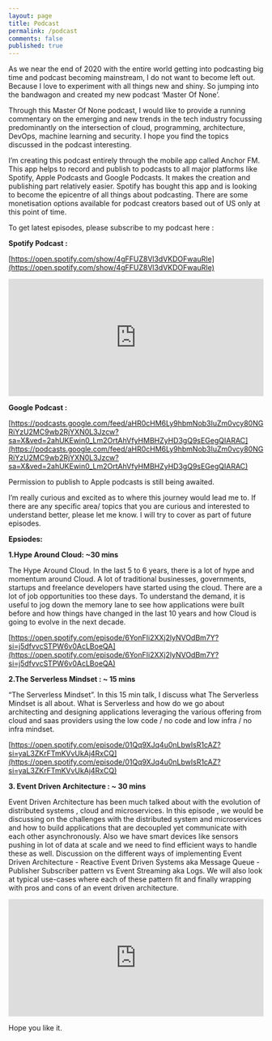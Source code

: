```yaml
---
layout: page
title: Podcast
permalink: /podcast
comments: false
published: true
---
```

As we near the end of 2020 with the entire world getting into podcasting big time and podcast becoming mainstream, I do not want to become left out. Because I love to experiment with all things new and shiny. So jumping into the bandwagon and created my new podcast ‘Master Of None’.

Through this Master Of None podcast, I would like to provide a running commentary on the emerging and new trends in the tech industry focussing predominantly on the intersection of cloud, programming, architecture, DevOps, machine learning and security. I hope you find the topics discussed in the podcast interesting.

I’m creating this podcast entirely through the mobile app called Anchor FM. This app helps to record and publish to podcasts to all major platforms like Spotify, Apple Podcasts and Google Podcasts. It makes the creation and publishing part relatively easier. Spotify has bought this app and is looking to become the epicentre of all things about podcasting. There are some monetisation options available for podcast creators based out of US only at this point of time.


To get latest episodes, please subscribe to my podcast here :

**Spotify Podcast :**

[https://open.spotify.com/show/4gFFUZ8Vl3dVKDOFwauRIe](https://open.spotify.com/show/4gFFUZ8Vl3dVKDOFwauRIe)

<iframe src="https://open.spotify.com/embed-podcast/show/4gFFUZ8Vl3dVKDOFwauRIe" width="100%" height="232" frameborder="0" allowtransparency="true" allow="encrypted-media"></iframe>

**Google Podcast :**

[https://podcasts.google.com/feed/aHR0cHM6Ly9hbmNob3IuZm0vcy80NGRiYzU2MC9wb2RjYXN0L3Jzcw?sa=X&ved=2ahUKEwin0_Lm2OrtAhVfyHMBHZyHD3gQ9sEGegQIARAC](https://podcasts.google.com/feed/aHR0cHM6Ly9hbmNob3IuZm0vcy80NGRiYzU2MC9wb2RjYXN0L3Jzcw?sa=X&ved=2ahUKEwin0_Lm2OrtAhVfyHMBHZyHD3gQ9sEGegQIARAC)

Permission to publish to Apple podcasts is still being awaited.

I’m really curious and excited as to where this journey would lead me to. If there are any specific area/ topics that you are curious and interested to understand better, please let me know. I will try to cover as part of future episodes.

**Epsiodes:** 

**1.Hype Around Cloud: ~30 mins**

The Hype Around Cloud. In the last 5 to 6 years, there is a lot of hype and momentum around Cloud. A lot of traditional businesses, governments, startups and freelance developers have started using the cloud. There are a lot of job opportunities too these days. To understand the demand, it is useful to jog down the memory lane to see how applications were built before and how things have changed in the last 10 years and how Cloud is going to evolve in the next decade.

[https://open.spotify.com/episode/6YonFIi2XXj2lyNVOdBm7Y?si=j5dfvvcSTPW6v0AcLBoeQA](https://open.spotify.com/episode/6YonFIi2XXj2lyNVOdBm7Y?si=j5dfvvcSTPW6v0AcLBoeQA)

**2.The Serverless Mindset : ~ 15 mins** 

“The Serverless Mindset”. In this 15 min talk, I discuss what The Serverless Mindset is all about. What is Serverless and how do we go about architecting and designing applications leveraging the various offering from cloud and saas providers using the low code / no code and low infra / no infra mindset.

[https://open.spotify.com/episode/01Qq9XJq4u0nLbwIsR1cAZ?si=yaL3ZKrFTmKVvUkAj4RxCQ](https://open.spotify.com/episode/01Qq9XJq4u0nLbwIsR1cAZ?si=yaL3ZKrFTmKVvUkAj4RxCQ)


**3. Event Driven Architecture : ~ 30 mins**

Event Driven Architecture has been much talked about with the evolution of distributed systems , cloud and microservices. In this episode , we would be discussing on the challenges with the distributed system and microservices and how to build applications that are decoupled yet communicate with each other asynchronously. Also we have smart devices like sensors pushing in lot of data at scale and we need to find efficient ways to handle these as well. Discussion on the different ways of implementing Event Driven Architecture - Reactive Event Driven Systems aka Message Queue - Publisher Subscriber pattern vs Event Streaming aka Logs. We will also look at typical use-cases where each of these pattern fit and finally wrapping with pros and cons of an event driven architecture.

<iframe src="https://open.spotify.com/embed-podcast/episode/3ipOORm1iujf2wDUTJt4ac" width="100%" height="232" frameborder="0" allowtransparency="true" allow="encrypted-media"></iframe>

Hope you like it.
